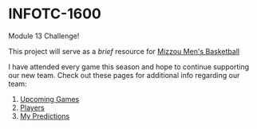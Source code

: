 # INFOTC-1600
Module 13 Challenge!

This project will serve as a _brief_ resource for [Mizzou Men's Basketball](https://mutigers.com/sports/mens-basketball/schedule/2022-23)

I have attended every game this season and hope to continue supporting our new team. Check out these pages for additional info regarding our team:
1. [Upcoming Games](https://github.com/gabrielivey/INFOTC-1600/tree/Schedule)
2. [Players](https://github.com/gabrielivey/INFOTC-1600/tree/Players)
3. [My Predictions](https://github.com/gabrielivey/INFOTC-1600/tree/Predictions)

